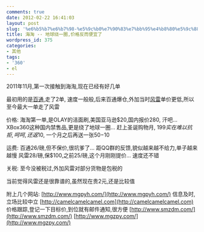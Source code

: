 ```yaml
---
comments: true
date: 2012-02-22 16:41:03
layout: post
slug: '%e6%b5%b7%e6%b7%98-%e5%9c%b0%e7%90%83%e7%bb%95%e4%b8%80%e5%9c%88%e4%bb%b7%e6%a0%bc%e5%8f%8d%e8%80%8c%e4%be%bf%e5%ae%9c%e4%ba%86'
title: 海淘 -- 地球绕一圈,价格反而便宜了
wordpress_id: 375
categories:
- 其他
tags:
- '360'
- el
---
```


2011年11月,第一次接触到海淘,现在已经有好几单

最初用的是[百通](http://www.buytong.com/),走了2单, 速度一般般,后来百通爆仓,外加当时[风雷](http://www.thunderex.com/Register.aspx?cs=jason&ref=wendal)单价更低,所以至今最大一单走了风雷

价格:
   海淘第一单,是OLAY的洁面刷,美国亚马逊$20,国内报价280, 汗吧...
   XBox360这种国内禁售品,更是绕了地球一圈... 赶上圣诞购物月, $199实在难以抗拒,呵呵,还返$10, 一个月之后再送一张$50-$10

运费:
   百通26/磅,但不保价,很坑爹了... 距QQ群的反馈,貌似越来越不给力,单子越来越慢
   风雷28/磅,保$100,之前25/磅,这个月刚刚提价... 速度还不错

关税:
   至今没被税过,外加风雷对部分货物是包税的

当前觉得风雷还是很靠谱的,虽然现在贵2元,还是比较值

附上几个网站:
[http://www.mgpyh.com/](http://www.mgpyh.com/) 信息及时,立场比较中立
[http://camelcamelcamel.com](http://camelcamelcamel.com) 价格跟踪,登记一下目标价,到位就有邮件通知,很方便
[http://www.smzdm.com/](http://www.smzdm.com/)
[http://www.mgzpy.com/](http://www.mgzpy.com/)
